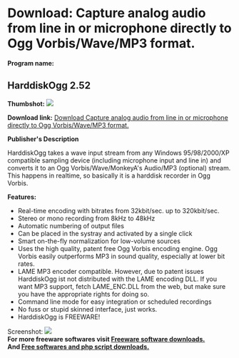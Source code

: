 # Download: Capture analog audio from line in or microphone directly to Ogg Vorbis/Wave/MP3 format.

**Program name:**

## HarddiskOgg 2.52

  
**Thumbshot:** ![](http://www.freewarefiles.com/screenshot/hdoggscreenshot_md.gif)   
  
**Download link:** [Download Capture analog audio from line in or microphone directly to Ogg Vorbis/Wave/MP3 format.](http://freesoftwares.boysofts.com/HarddiskOgg_program_18836.html)  
  


**Publisher's Description**  
  


HarddiskOgg takes a wave input stream from any Windows 95/98/2000/XP compatible sampling device (including microphone input and line in) and converts it to an Ogg Vorbis/Wave/MonkeyA's Audio/MP3 (optional) stream. This happens in realtime, so basically it is a harddisk recorder in Ogg Vorbis. 

**Features:**

  * Real-time encoding with bitrates from 32kbit/sec. up to 320kbit/sec. 
  * Stereo or mono recording from 8kHz to 48kHz 
  * Automatic numbering of output files 
  * Can be placed in the systray and activated by a single click 
  * Smart on-the-fly normalization for low-volume sources 
  * Uses the high quality, patent free Ogg Vorbis encoding engine. Ogg Vorbis easily outperforms MP3 in sound quality, especially at lower bit rates. 
  * LAME MP3 encoder compatible. However, due to patent issues HarddiskOgg ist not distributed with the LAME encoding DLL. If you want MP3 support, fetch LAME_ENC.DLL from the web, but make sure you have the appropriate rights for doing so. 
  * Command line mode for easy integration or scheduled recordings 
  * No fuss or stupid skinned interface, just works. 
  * HarddiskOgg is FREEWARE! 

  
  
Screenshot: ![](http://www.freewarefiles.com/screenshot/hdoggscreenshot.gif)   
**For more freeware softwares visit [Freeware software downloads.](http://freesoftwares.boysofts.com/)**   
**And [Free softwares and php script downloads.](http://www.boysofts.com/)**
